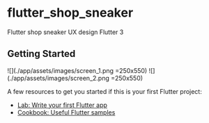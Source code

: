 # flutter_shop_sneaker

Flutter shop sneaker
UX design Flutter 3

## Getting Started

![](./app/assets/images/screen_1.png  =250x550) 
![](./app/assets/images/screen_2.png  =250x550) 

A few resources to get you started if this is your first Flutter project:

- [Lab: Write your first Flutter app](https://docs.flutter.dev/get-started/codelab)
- [Cookbook: Useful Flutter samples](https://docs.flutter.dev/cookbook)
